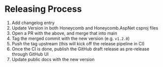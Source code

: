 # Releasing Process

1. Add changelog entry
2. Update Version in both Honeycomb and Honeycomb.AspNet csproj files
3. Open a PR with the above, and merge that into main
4. Tag the merged commit with the new version (e.g. `v1.2.0`)
5. Push the tag upstream (this will kick off the release pipeline in CI)
6. Once the CI is done, publish the GitHub draft release as pre-release through GitHub UI
7. Update public docs with the new version
